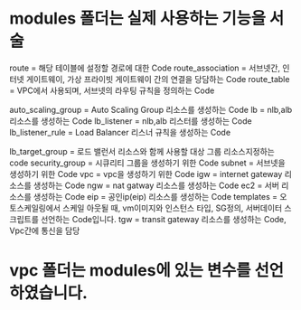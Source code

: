 # modules 폴더는 실제 사용하는 기능을 서술

route =  해당 테이블에 설정할 경로에 대한 Code
route_association =  서브넷간, 인터넷 게이트웨이, 가상 프라이빗 게이트웨이 간의  연결을 당담하는 Code
route_table = VPC에서 사용되며, 서브넷의 라우팅 규칙을 정의하는 Code


auto_scaling_group = Auto Scaling Group 리소스를 생성하는 Code
lb = nlb,alb 리소스를 생성하는 Code
lb_listener = nlb,alb 리스터를 생성하는 Code
lb_listener_rule = Load Balancer 리스너 규칙을 생성하는 Code

lb_target_group = 로드 밸런서 리소스와 함께 사용할 대상 그룹 리소스지정하는 code
security_group = 시큐리티 그룹을 생성하기 위한 Code
subnet = 서브넷을 생성하기 위한 Code
vpc = vpc을 생성하기 위한 Code
igw = internet gateway  리소스를 생성하는 Code
ngw = nat gatway 리소스를 생성하는 Code
ec2 = 서버 리소스를 생성하는 Code
eip =  공인ip(eip) 리소스를 생성하는 Code
templates = 오토스케일링에서 스케일 아웃될 때, vm이미지와 인스턴스 타입, SG정의, 서버데이터 스크립트를 선언하는 Code입니다.
tgw = transit gateway 리소스를 생성하는 Code, Vpc간에 통신을 담당

# vpc 폴더는 modules에 있는 변수를 선언하였습니다.


